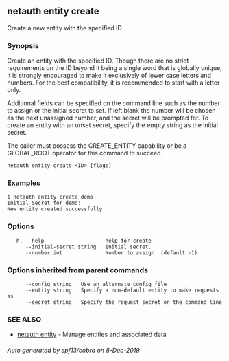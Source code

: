 ## netauth entity create

Create a new entity with the specified ID

### Synopsis


Create an entity with the specified ID.  Though there are no strict
requirements on the ID beyond it being a single word that is globally
unique, it is strongly encouraged to make it exclusively of lower case
letters and numbers.  For the best compatibility, it is recommended to
start with a letter only.

Additional fields can be specified on the command line such as the
number to assign or the initial secret to set.  If left blank the
number will be chosen as the next unassigned number, and the secret
will be prompted for.  To create an entity with an unset secret,
specify the empty string as the initial secret.

The caller must possess the CREATE_ENTITY capability or be a
GLOBAL_ROOT operator for this command to succeed.

```
netauth entity create <ID> [flags]
```

### Examples

```
$ netauth entity create demo
Initial Secret for demo:
New entity created successfully
```

### Options

```
  -h, --help                    help for create
      --initial-secret string   Initial secret.
      --number int              Number to assign. (default -1)
```

### Options inherited from parent commands

```
      --config string   Use an alternate config file
      --entity string   Specify a non-default entity to make requests as
      --secret string   Specify the request secret on the command line
```

### SEE ALSO

* [netauth entity](netauth_entity.md)	 - Manage entities and associated data

###### Auto generated by spf13/cobra on 8-Dec-2019
